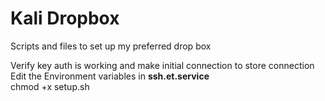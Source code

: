 # Kali Dropbox
Scripts and files to set up my preferred drop box  
  
  
Verify key auth is working and make initial connection to store connection
Edit the Environment variables in **ssh.et.service**  
chmod +x setup.sh

